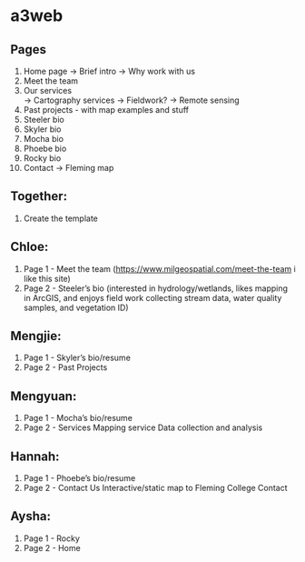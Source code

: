 # a3web

## Pages 
1. Home page
-> Brief intro 
-> Why work with us
1. Meet the team
1. Our services  
-> Cartography services
-> Fieldwork? 
-> Remote sensing 
1. Past projects - with map examples and stuff 
1. Steeler bio
1. Skyler bio
1. Mocha bio
1. Phoebe bio 
1. Rocky bio
1. Contact
-> Fleming map

## Together:
1. Create the template

## Chloe:
1. Page 1 -  Meet the team (https://www.milgeospatial.com/meet-the-team i like this site) 
1. Page 2 - Steeler’s bio (interested in hydrology/wetlands, likes mapping in ArcGIS, and enjoys field work collecting stream data, water quality samples, and vegetation ID) 

## Mengjie:
1. Page 1 - Skyler’s bio/resume
1. Page 2 -  Past Projects

## Mengyuan:
1. Page 1 - Mocha’s bio/resume
1. Page 2 - Services 
Mapping service 
Data collection and analysis 

## Hannah:
1. Page 1 - Phoebe’s bio/resume
1. Page 2 - Contact Us
Interactive/static map to Fleming College
Contact

## Aysha:
1. Page 1 - Rocky
1. Page 2 - Home

